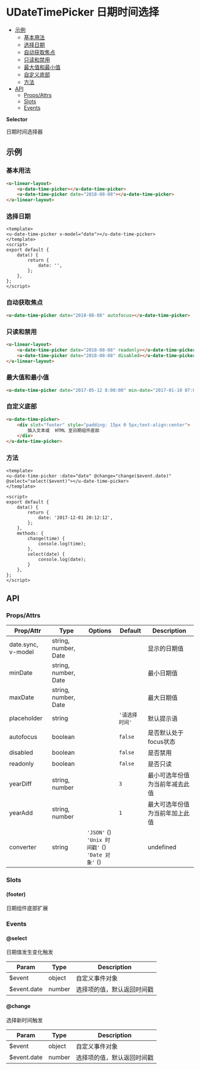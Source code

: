 <!-- 该 README.md 根据 api.yaml 和 docs/*.md 自动生成，为了方便在 GitHub 和 NPM 上查阅。如需修改，请查看源文件 -->

# UDateTimePicker 日期时间选择

- [示例](#示例)
    - [基本用法](#基本用法)
    - [选择日期](#选择日期)
    - [自动获取焦点](#自动获取焦点)
    - [只读和禁用](#只读和禁用)
    - [最大值和最小值](#最大值和最小值)
    - [自定义底部](#自定义底部)
    - [方法](#方法)
- [API]()
    - [Props/Attrs](#propsattrs)
    - [Slots](#slots)
    - [Events](#events)

**Selector**

日期时间选择器

## 示例
### 基本用法

``` html
<u-linear-layout>
    <u-date-time-picker></u-date-time-picker>
    <u-date-time-picker date="2018-08-08"></u-date-time-picker>
</u-linear-layout>
```

### 选择日期

``` vue
<template>
<u-date-time-picker v-model="date"></u-date-time-picker>
</template>
<script>
export default {
    data() {
        return {
            date: '',
        };
    },
};
</script>
```

### 自动获取焦点
``` html
<u-date-time-picker date="2018-08-08" autofocus></u-date-time-picker>
```

### 只读和禁用
``` html
<u-linear-layout>
    <u-date-time-picker date="2018-08-08" readonly></u-date-time-picker>
    <u-date-time-picker date="2018-08-08" disabled></u-date-time-picker>
</u-linear-layout>
```

### 最大值和最小值
``` html
<u-date-time-picker date="2017-05-12 8:00:00" min-date="2017-01-10 07:00:00" max-date="2017-12-12 07:00:00"></u-date-time-picker>
```

### 自定义底部
``` html
<u-date-time-picker>
    <div slot="footer" style="padding: 15px 0 5px;text-align:center">
        插入文本或  HTML 至日期组件底部
    </div>
</u-date-time-picker>
```

### 方法
``` vue
<template>
<u-date-time-picker :date="date" @change="change($event.date)" @select="select($event)"></u-date-time-picker>
</template>

<script>
export default {
    data() {
        return {
            date: '2017-12-01 20:12:12',
        };
    },
    methods: {
        change(time) {
            console.log(time);
        },
        select(date) {
            console.log(date);
        }
    },
};
</script>
```

## API
### Props/Attrs

| Prop/Attr | Type | Options | Default | Description |
| --------- | ---- | ------- | ------- | ----------- |
| date.sync, v-model | string, number, Date |  |  | 显示的日期值 |
| minDate | string, number, Date |  |  | 最小日期值 |
| maxDate | string, number, Date |  |  | 最大日期值 |
| placeholder | string |  | `'请选择时间'` | 默认提示语 |
| autofocus | boolean |  | `false` | 是否默认处于focus状态 |
| disabled | boolean |  | `false` | 是否禁用 |
| readonly | boolean |  | `false` | 是否只读 |
| yearDiff | string, number |  | `3` | 最小可选年份值为当前年减去此值 |
| yearAdd | string, number |  | `1` | 最大可选年份值为当前年加上此值 |
| converter | string | `'JSON'` ()<br/>`'Unix 时间戳'` ()<br/>`'Date 对象'` () |  | undefined |

### Slots

#### (footer)

日期组件底部扩展

### Events

#### @select

日期值发生变化触发

| Param | Type | Description |
| ----- | ---- | ----------- |
| $event | object | 自定义事件对象 |
| $event.date | number | 选择项的值，默认返回时间戳 |

#### @change

选择新时间触发

| Param | Type | Description |
| ----- | ---- | ----------- |
| $event | object | 自定义事件对象 |
| $event.date | number | 选择项的值，默认返回时间戳 |

